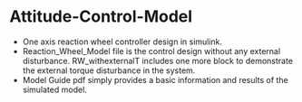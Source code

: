 # Attitude-Control-Model
* One axis reaction wheel controller design in simulink. 
* Reaction_Wheel_Model file is the control design without any external disturbance. RW_withexternalT includes one more block to demonstrate the external torque disturbance in the system.
* Model Guide pdf simply provides a basic information and results of the simulated model. 
